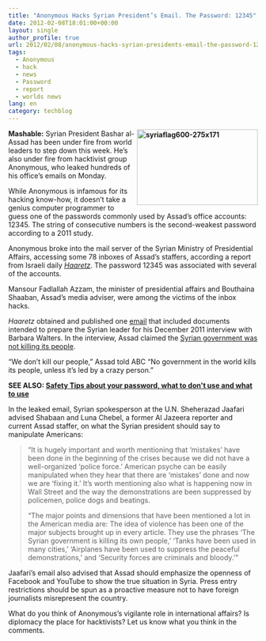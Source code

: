 ```yaml
---
title: "Anonymous Hacks Syrian President’s Email. The Password: 12345"
date: 2012-02-08T18:01:00+00:00
layout: single
author_profile: true
url: 2012/02/08/anonymous-hacks-syrian-presidents-email-the-password-12345/
tags:
  - Anonymous
  - hack
  - news
  - Password
  - report
  - worlds news
lang: en
category: techblog
---
```

**[<img title="syriaflag600-275x171" border="0" alt="syriaflag600-275x171" align="right" src="http://lh5.ggpht.com/-N2VfeAB8HAc/TzKxfS25CoI/AAAAAAAAEk0/OG8ryf9PDGY/syriaflag600-275x171_thumb.jpg?imgmax=800" width="244" height="153" />](http://lh5.ggpht.com/-WGiTbXM0Tu0/TzKxUnsId-I/AAAAAAAAEks/GhWRfxW9S44/s1600-h/syriaflag600-275x171%25255B2%25255D.jpg)Mashable:** Syrian President Bashar al-Assad has been under fire from world leaders to step down this week. He’s also under fire from hacktivist group Anonymous, who leaked hundreds of his office’s emails on Monday. 

While Anonymous is infamous for its hacking know-how, it doesn’t take a genius computer programmer to guess one of the passwords commonly used by Assad’s office accounts: 12345. The string of consecutive numbers is the second-weakest password according to a 2011 study. 

Anonymous broke into the mail server of the Syrian Ministry of Presidential Affairs, accessing some 78 inboxes of Assad’s staffers, according a report from Israeli daily [_Haaretz_](http://www.haaretz.com/print-edition/news/bashar-assad-emails-leaked-tips-for-abc-interview-revealed-1.411445). The password 12345 was associated with several of the accounts. 

Mansour Fadlallah Azzam, the minister of presidential affairs and Bouthaina Shaaban, Assad’s media adviser, were among the victims of the inbox hacks. 

_Haaretz_ obtained and published one [email](http://www.haaretz.co.il/hasite/images/galery/assad/mail2.pdf) that included documents intended to prepare the Syrian leader for his December 2011 interview with Barbara Walters. In the interview, Assad claimed the [Syrian government was not killing its people](http://youtu.be/xO4P6VHXGWg). 

“We don’t kill our people,” Assad told ABC “No government in the world kills its people, unless it’s led by a crazy person.” 

**SEE ALSO: <a href="/en/knowledge-base/security/passwords" target="_blank">Safety Tips about your password, what to don't use and what to use</a>** 

In the leaked email, Syrian spokesperson at the U.N. Sheherazad Jaafari advised Shabaan and Luna Chebel, a former Al Jazeera reporter and current Assad staffer, on what the Syrian president should say to manipulate Americans: 

> “It is hugely important and worth mentioning that ‘mistakes’ have been done in the beginning of the crises because we did not have a well-organized ‘police force.’ American psyche can be easily manipulated when they hear that there are ‘mistakes’ done and now we are ‘fixing it.’ It’s worth mentioning also what is happening now in Wall Street and the way the demonstrations are been suppressed by policemen, police dogs and beatings. 
> 
> “The major points and dimensions that have been mentioned a lot in the American media are: The idea of violence has been one of the major subjects brought up in every article. They use the phrases ‘The Syrian government is killing its own people,’ ‘Tanks have been used in many cities,’ ‘Airplanes have been used to suppress the peaceful demonstrations,’ and ‘Security forces are criminals and bloody.’”

Jaafari’s email also advised that Assad should emphasize the openness of Facebook and YouTube to show the true situation in Syria. Press entry restrictions should be spun as a proactive measure not to have foreign journalists misrepresent the country. 

What do you think of Anonymous’s vigilante role in international affairs? Is diplomacy the place for hacktivists? Let us know what you think in the comments.